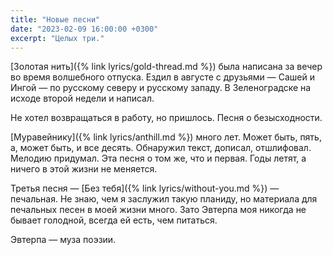 ```yaml
---
title: "Новые песни"
date: "2023-02-09 16:00:00 +0300"
excerpt: "Целых три."
---
```


[Золотая нить]({% link lyrics/gold-thread.md %}) была написана за вечер во время волшебного отпуска. Ездил в августе с друзьями — Сашей и Ингой — по русскому северу и русскому западу. В Зеленоградске на исходе второй недели и написал.

Не хотел возвращаться в работу, но пришлось. Песня о безысходности.

[Муравейнику]({% link lyrics/anthill.md %}) много лет. Может быть, пять, а, может быть, и все десять. Обнаружил текст, дописал, отшлифовал. Мелодию придумал. Эта песня о том же, что и первая. Годы летят, а ничего в этой жизни не меняется.

Третья песня — [Без тебя]({% link lyrics/without-you.md %}) — печальная. Не знаю, чем я заслужил такую планиду,
но материала для печальных песен в моей жизни много. Зато Эвтерпа моя никогда не бывает голодной, всегда ей есть, чем питаться.

Эвтерпа — муза поэзии.
